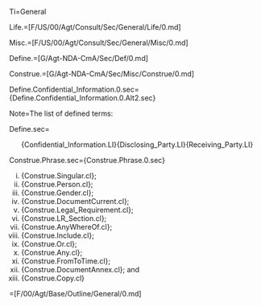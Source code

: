 Ti=General

Life.=[F/US/00/Agt/Consult/Sec/General/Life/0.md]

Misc.=[F/US/00/Agt/Consult/Sec/General/Misc/0.md]

Define.=[G/Agt-NDA-CmA/Sec/Def/0.md]

Construe.=[G/Agt-NDA-CmA/Sec/Misc/Construe/0.md]

Define.Confidential_Information.0.sec={Define.Confidential_Information.0.Alt2.sec}

Note=The list of defined terms:

Define.sec=<ol>{Confidential_Information.LI}{Disclosing_Party.LI}{Receiving_Party.LI}</ol>

Construe.Phrase.sec={Construe.Phrase.0.sec}<ol type="i"><li>{Construe.Singular.cl};<li>{Construe.Person.cl};<li>{Construe.Gender.cl};<li>{Construe.DocumentCurrent.cl};<li>{Construe.Legal_Requirement.cl};<li>{Construe.LR_Section.cl};<li>{Construe.AnyWhereOf.cl};<li>{Construe.Include.cl};<li>{Construe.Or.cl};<li>{Construe.Any.cl};<li>{Construe.FromToTime.cl};<li>{Construe.DocumentAnnex.cl}; and<li>{Construe.Copy.cl}</li></ol>

=[F/00/Agt/Base/Outline/General/0.md]